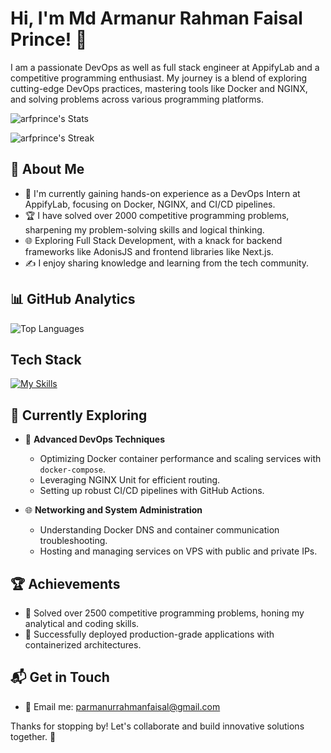 # Hi, I'm Md Armanur Rahman Faisal Prince! 👋

I am a passionate DevOps as well as full stack engineer at AppifyLab and a competitive programming enthusiast. My journey is a blend of exploring cutting-edge DevOps practices, mastering tools like Docker and NGINX, and solving problems across various programming platforms.

![arfprince's Stats](https://github-readme-stats.vercel.app/api?username=arfprince&theme=vue-dark&show_icons=true&hide_border=true&count_private=true)

![arfprince's Streak](https://streak-stats.demolab.com?user=arfprince&theme=vue-dark&hide_border=true)

## 🚀 About Me

- 🔭 I'm currently gaining hands-on experience as a DevOps Intern at AppifyLab, focusing on Docker, NGINX, and CI/CD pipelines.
- 🏆 I have solved over 2000 competitive programming problems, sharpening my problem-solving skills and logical thinking.
- 🌐 Exploring Full Stack Development, with a knack for backend frameworks like AdonisJS and frontend libraries like Next.js.
- ✍️ I enjoy sharing knowledge and learning from the tech community.

## 📊 GitHub Analytics

![Top Languages](https://github-readme-stats.vercel.app/api/top-langs/?username=arfprince&layout=compact&theme=vue-dark&hide_border=true)

## Tech Stack

[![My Skills](https://skillicons.dev/icons?i=docker,nginx,nodejs,react,js,html,css,postgres,c,nextjs,linux,mysql,sublime,vscode,git,github)](https://skillicons.dev)


## 🌱 Currently Exploring

- 🚀 **Advanced DevOps Techniques**
  - Optimizing Docker container performance and scaling services with `docker-compose`.
  - Leveraging NGINX Unit for efficient routing.
  - Setting up robust CI/CD pipelines with GitHub Actions.

- 🌐 **Networking and System Administration**
  - Understanding Docker DNS and container communication troubleshooting.
  - Hosting and managing services on VPS with public and private IPs.

## 🏆 Achievements

- 🌟 Solved over 2500 competitive programming problems, honing my analytical and coding skills.
- 🎉 Successfully deployed production-grade applications with containerized architectures.

## 📬 Get in Touch

- 📧 Email me: parmanurrahmanfaisal@gmail.com  

Thanks for stopping by! Let's collaborate and build innovative solutions together. 🚀
